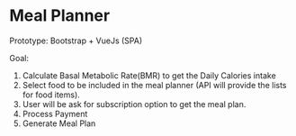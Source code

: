 # Meal Planner

Prototype: Bootstrap + VueJs (SPA)

Goal:

1. Calculate Basal Metabolic Rate(BMR) to get the Daily Calories intake
2. Select food to be included in the meal planner (API will provide the lists for food items).
3. User will be ask for subscription option to get the meal plan.
4. Process Payment
5. Generate Meal Plan




